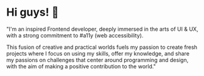 # Hi guys! 👋

"I'm an inspired Frontend developer, deeply immersed in the arts of UI & UX, with a strong commitment to #a11y (web accessibility).

This fusion of creative and practical worlds fuels my passion to create fresh projects where I focus on using my skills, offer my knowledge, and share my passions on challenges that center around programming and design, with the aim of making a positive contribution to the world."

<!--
**yuricooke/yuricooke** is a ✨ _special_ ✨ repository because its `README.md` (this file) appears on your GitHub profile.

Here are some ideas to get you started:

- 🔭 I’m currently working on ...
- 🌱 I’m currently learning ...
- 👯 I’m looking to collaborate on ...
- 🤔 I’m looking for help with ...
- 💬 Ask me about ...
- 📫 How to reach me: ...
- 😄 Pronouns: ...
- ⚡ Fun fact: ...
-->
